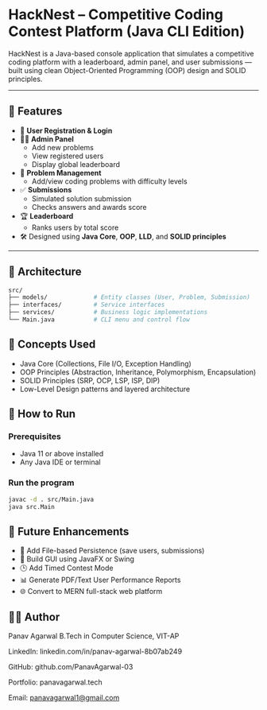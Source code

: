 # HackNest – Competitive Coding Contest Platform (Java CLI Edition)

HackNest is a Java-based console application that simulates a competitive coding platform with a leaderboard, admin panel, and user submissions — built using clean Object-Oriented Programming (OOP) design and SOLID principles.

---

## 🚀 Features

- 👤 **User Registration & Login**
- 🧑‍💻 **Admin Panel**
  - Add new problems
  - View registered users
  - Display global leaderboard
- 📘 **Problem Management**
  - Add/view coding problems with difficulty levels
- ✅ **Submissions**
  - Simulated solution submission
  - Checks answers and awards score
- 🏆 **Leaderboard**
  - Ranks users by total score
- 🛠️ Designed using **Java Core**, **OOP**, **LLD**, and **SOLID principles**

---

## 🧱 Architecture

```bash
src/
├── models/             # Entity classes (User, Problem, Submission)
├── interfaces/         # Service interfaces
├── services/           # Business logic implementations
└── Main.java           # CLI menu and control flow

```

## 🧠 Concepts Used

- Java Core (Collections, File I/O, Exception Handling)
- OOP Principles (Abstraction, Inheritance, Polymorphism, Encapsulation)
- SOLID Principles (SRP, OCP, LSP, ISP, DIP)
- Low-Level Design patterns and layered architecture

## 🧪 How to Run

### Prerequisites
- Java 11 or above installed
- Any Java IDE or terminal

### Run the program
```bash
javac -d . src/Main.java
java src.Main
```

## 🌱 Future Enhancements

- 💾 Add File-based Persistence (save users, submissions)
- 🎨 Build GUI using JavaFX or Swing
- 🕒 Add Timed Contest Mode
- 📊 Generate PDF/Text User Performance Reports
- 🌐 Convert to MERN full-stack web platform


## 👨‍💻 Author
Panav Agarwal
B.Tech in Computer Science, VIT-AP

LinkedIn: linkedin.com/in/panav-agarwal-8b07ab249

GitHub: github.com/PanavAgarwal-03

Portfolio: panavagarwal.tech

Email: panavagarwal1@gmail.com

